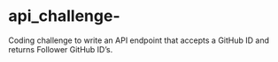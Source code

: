 # api_challenge-
Coding challenge to write an API endpoint that accepts a GitHub ID and returns Follower GitHub ID’s.
